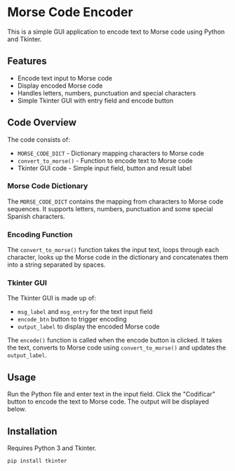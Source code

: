 # Morse Code Encoder

This is a simple GUI application to encode text to Morse code using Python and Tkinter.

## Features

- Encode text input to Morse code
- Display encoded Morse code
- Handles letters, numbers, punctuation and special characters
- Simple Tkinter GUI with entry field and encode button

## Code Overview

The code consists of:

- `MORSE_CODE_DICT` - Dictionary mapping characters to Morse code
- `convert_to_morse()` - Function to encode text to Morse code
- Tkinter GUI code - Simple input field, button and result label

### Morse Code Dictionary

The `MORSE_CODE_DICT` contains the mapping from characters to Morse code sequences. It supports letters, numbers, punctuation and some special Spanish characters.

### Encoding Function

The `convert_to_morse()` function takes the input text, loops through each character, looks up the Morse code in the dictionary and concatenates them into a string separated by spaces.

### Tkinter GUI

The Tkinter GUI is made up of:

- `msg_label` and `msg_entry` for the text input field
- `encode_btn` button to trigger encoding
- `output_label` to display the encoded Morse code

The `encode()` function is called when the encode button is clicked. It takes the text, converts to Morse code using `convert_to_morse()` and updates the `output_label`.

## Usage

Run the Python file and enter text in the input field. Click the "Codificar" button to encode the text to Morse code. The output will be displayed below.

## Installation

Requires Python 3 and Tkinter.

```
pip install tkinter
```
